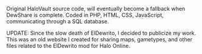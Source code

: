 Original HaloVault source code, will eventually become a fallback when DewShare is complete. Coded in PHP, HTML, CSS, JavaScript, communicating through a SQL database.

UPDATE: Since the slow death of ElDewrito, I decided to publicize my work. This was an old website I created for sharing maps, gametypes, and other files related to the ElDewrito mod for Halo Online.